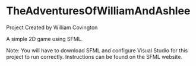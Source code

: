 # TheAdventuresOfWilliamAndAshlee
Project Created by William Covington

A simple 2D game using SFML.

Note: You will have to download SFML and configure Visual Studio for this project to run correctly. Instructions can be found on the SFML website.
